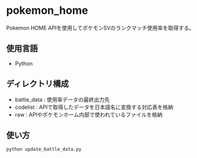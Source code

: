 # pokemon_home
Pokemon HOME APIを使用してポケモンSVのランクマッチ使用率を取得する。

## 使用言語
- Python

## ディレクトリ構成
- battle_data : 使用率データの最終出力先
- codelist : APIで取得したデータを日本語名に変換する対応表を格納
- raw : APIやポケモンホーム内部で使われているファイルを格納

## 使い方
```
python update_battle_data.py
```
